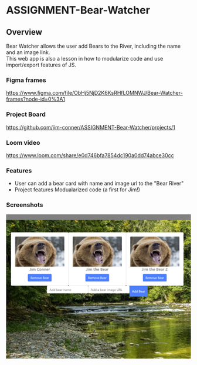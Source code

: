 # ASSIGNMENT-Bear-Watcher

## Overview 
Bear Watcher allows the user add Bears to the River, including the name and an image link.  
This web app is also a lesson in how to modularize code and use import/export features of JS.
### Figma frames
https://www.figma.com/file/ObHj5NjD2K6KsRHfLOMNWJ/Bear-Watcher-frames?node-id=0%3A1

### Project Board
https://github.com/jim-conner/ASSIGNMENT-Bear-Watcher/projects/1

### Loom video
https://www.loom.com/share/e0d746bfa7854dc190a0dd74abce30cc
### Features
- User can add a bear card with name and image url to the "Bear River"
- Project features Modualarized code (a first for Jim!)
### Screenshots
![Bear Screencap](https://github.com/jim-conner/ASSIGNMENT-Bear-Watcher/blob/main/Bear-watcher.png)
